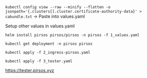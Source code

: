 `kubectl config view --raw --minify --flatten -o jsonpath='{.clusters[].cluster.certificate-authority-data}' > cabundle.txt`
-> Paste into values.yaml

Setup other values in values.yaml

`helm install pirsos pirsos/pirsos -n pirsos -f 1_values.yaml`

`kubectl get deployment -n pirsos pirsos`

`kubectl apply -f 2_ingress-pirsos.yaml`

`kubectl apply -f 3_tester.yaml`

https://tester.pirsos.xyz